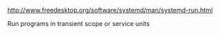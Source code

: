 http://www.freedesktop.org/software/systemd/man/systemd-run.html

Run programs in transient scope or service units
